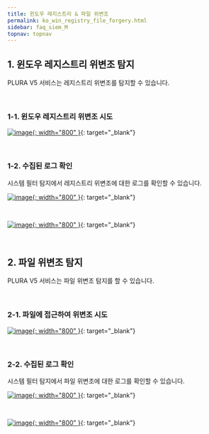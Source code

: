 ```yaml
---
title: 윈도우 레지스트리 & 파일 위변조 
permalink: ko_win_registry_file_forgery.html
sidebar: faq_siem_M
topnav: topnav
---
```


## 1. 윈도우 레지스트리 위변조 탐지
PLURA V5 서비스는 레지스트리 위변조를 탐지할 수 있습니다.

<br />

### 1-1. 윈도우 레지스트리 위변조 시도

[![image](/docs/images/Additianal/win_registry/1.png){: width="800" }](/docs/images/Additianal/win_registry/1.png){: target="_blank"}

<br />

### 1-2. 수집된 로그 확인

시스템 필터 탐지에서 레지스트리 위변조에 대한 로그를 확인할 수 있습니다.

[![image](/docs/images/Additianal/win_registry/2.png){: width="800" }](/docs/images/Additianal/win_registry/2.png){: target="_blank"}

<br />

[![image](/docs/images/Additianal/win_registry/3.png){: width="800" }](/docs/images/Additianal/win_registry/3.png){: target="_blank"}

<br />

## 2. 파일 위변조 탐지 
PLURA V5 서비스는 파일 위변조 탐지를 할 수 있습니다.

<br />

### 2-1. 파일에 접근하여 위변조 시도

[![image](/docs/images/Additianal/win_registry/4.png){: width="800" }](/docs/images/Additianal/win_registry/4.png){: target="_blank"}

<br />

### 2-2. 수집된 로그 확인

시스템 필터 탐지에서 파일 위변조에 대한 로그를 확인할 수 있습니다.

[![image](/docs/images/Additianal/win_registry/5.png){: width="800" }](/docs/images/Additianal/win_registry/5.png){: target="_blank"}

<br />

[![image](/docs/images/Additianal/win_registry/6.png){: width="800" }](/docs/images/Additianal/win_registry/6.png){: target="_blank"}